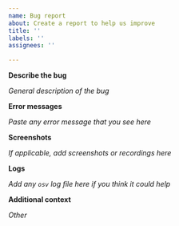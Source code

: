 ```yaml
---
name: Bug report
about: Create a report to help us improve
title: ''
labels: ''
assignees: ''

---
```


**Describe the bug**

_General description of the bug_

**Error messages**

_Paste any error message that you see here_

**Screenshots**

_If applicable, add screenshots or recordings here_

**Logs**

_Add any `osv` log file here if you think it could help_

**Additional context**

_Other_
